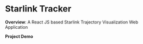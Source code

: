 # Starlink Tracker

**Overview**: A React JS based Starlink Trajectory Visualization Web Application  

**Project Demo**
